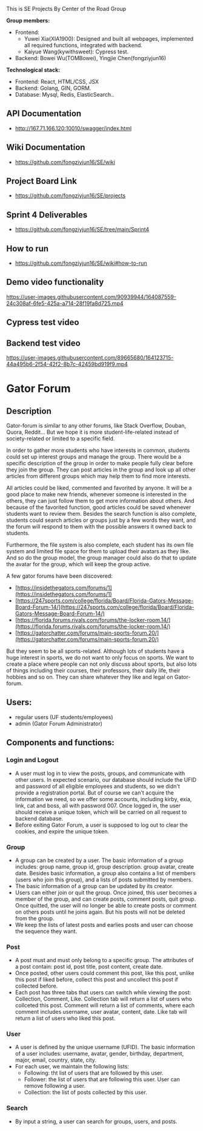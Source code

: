 This is SE Projects By Center of the Road Group

**Group members:**
- Frontend: 
	- Yuwei Xia(XIA1900): Designed and built all webpages, implemented all required functions, integrated with backend.
	- Kaiyue Wang(kywithsweet): Cypress test.
- Backend: Bowei Wu(TOMBowei), Yingjie Chen(fongziyjun16)

**Technological stack:**
- Frontend: React, HTML/CSS, JSX
- Backend: Golang, GIN,  GORM.
- Database: Mysql, Redis, ElasticSearch..


## API Documentation

- http://167.71.166.120:10010/swagger/index.html

## Wiki Documentation
- https://github.com/fongziyjun16/SE/wiki

## Project Board Link
- https://github.com/fongziyjun16/SE/projects

## Sprint 4 Deliverables
- https://github.com/fongziyjun16/SE/tree/main/Sprint4

## How to run
- https://github.com/fongziyjun16/SE/wiki#how-to-run

## Demo video functionality

https://user-images.githubusercontent.com/90939944/164087559-24c308af-6fe5-425a-a714-28f19fa8d725.mp4

## Cypress test video

## Backend test video
https://user-images.githubusercontent.com/89665680/164123715-44a495b6-2f54-42f2-8b7c-42459bd919f9.mp4



# Gator Forum

## Description
Gator-forum is similar to any other forums, like Stack Overflow, Douban, Quora, Reddit… But we hope it is more student-life-related instead of society-related or limited to a specific field. 

In order to gather more students who have interests in common, students could set up interest groups and manage the group. There would be a specific description of the group in order to make people fully clear before they join the group. They can post articles in the group and look up all other articles from different groups which may help them to find more interests.

All articles could be liked, commented and favorited by anyone. It will be a good place to make new friends, whenever someone is interested in the others, they can just follow them to get more information about others. And because of the favorited function, good articles could be saved whenever students want to review them. Besides the search function is also complete, students could search articles or groups just by a few words they want, and the forum will respond to them with the possible answers it owned back to students.

Furthermore, the file system is also complete, each student has its own file system and limited file space for them to upload their avatars as they like. And so do the group model, the group manager could also do that to update the avatar for the group, which will keep the group active. 

A few gator forums have been discovered:
-   [https://insidethegators.com/forums/1](https://insidethegators.com/forums/1)
-   [https://247sports.com/college/florida/Board/Florida-Gators-Message-Board-Forum-14/](https://247sports.com/college/florida/Board/Florida-Gators-Message-Board-Forum-14/)
-   [https://florida.forums.rivals.com/forums/the-locker-room.14/](https://florida.forums.rivals.com/forums/the-locker-room.14/)
-   [https://gatorchatter.com/forums/main-sports-forum.20/](https://gatorchatter.com/forums/main-sports-forum.20/)

But they seem to be all sports-related. Although lots of students have a huge interest in sports, we do not want to only focus on sports. We want to create a place where people can not only discuss about sports, but also lots of things including their courses, their professors, their daily life, their hobbies and so on. They can share whatever they like and legal on Gator-forum.

## Users:

- regular users (UF students/employees)
- admin (Gator Forum Administrator)


## Components and functions:

### Login and Logout
- A user must log in to view the posts, groups, and communicate with other users. In expected scenario, our database should include the UFID and password of all eligible employees and students, so we didn't provide a registration portal. But of course we can't acquire the information we need, so we offer some accounts, including kirby, exia, link, cat and boss, all with password 007. Once logged in, the user should receive a unique token, which will be carried on all request to backend database.
- Before exiting Gator Forum, a user is supposed to log out to clear the cookies, and expire the unique token.

### Group
- A group can be created by a user. The basic information of a group includes: group name, group id, group description. group avatar, create date. Besides basic information, a group also contains a list of members (users who join this group), and a lists of posts submitted by members.
- The basic information of a group can be updated by its creator.
- Users can either join or quit the group. Once joined, this user becomes a member of the group, and can create posts, comment posts, quit group. Once quitted, the user will no longer be able to create posts or comment on others posts until he joins again. But his posts will not be deleted from the group.
- We keep the lists of latest posts and earlies posts and user can choose the sequence they want.

### Post
- A post must and must only belong to a specific group. The attributes of a post contain: post id, post title, post content, create date.
- Once posted, other users could comment this post, like this post, unlike this post if liked before, collect this post and uncollect this post if collected before.
- Each post has three tabs that users can switch while viewing the post: Collection, Comment, Like. Collection tab will return a list of users who collceted this post. Comment will return a list of comments, where each comment includes username, user avatar, content, date. Like tab will return a list of users who liked this post.
	
### User
- A user is defined by the unique username (UFID). The basic information of a user includes: username, avatar, gender, birthday, department, major, email, country, state, city.
- For each user, we maintain the following lists:
	- Following: tht list of users that are followed by this user.
	- Follower: the list of users that are following this user. User can remove following a user.
	- Collection: the list of posts collected by this user. 

### Search
- By input a string, a user can search for groups, users, and posts.


